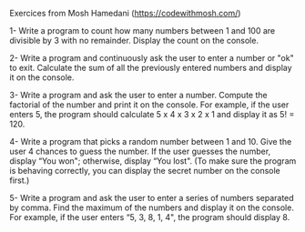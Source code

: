 Exercices from Mosh Hamedani (https://codewithmosh.com/)

1- Write a program to count how many numbers between 1 and 100 are divisible by 3 with no remainder. Display the count on the console.

2- Write a program and continuously ask the user to enter a number or "ok" to exit. Calculate the sum of all the previously entered numbers and display it on the console.

3- Write a program and ask the user to enter a number. Compute the factorial of the number and print it on the console. For example, if the user enters 5, the program should calculate 5 x 4 x 3 x 2 x 1 and display it as 5! = 120.

4- Write a program that picks a random number between 1 and 10. Give the user 4 chances to guess the number. If the user guesses the number, display “You won"; otherwise, display “You lost". (To make sure the program is behaving correctly, you can display the secret number on the console first.)

5- Write a program and ask the user to enter a series of numbers separated by comma. Find the maximum of the numbers and display it on the console. For example, if the user enters “5, 3, 8, 1, 4", the program should display 8.

